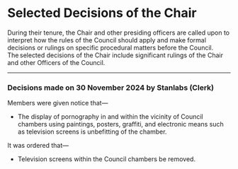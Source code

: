 # Selected Decisions of the Chair

During their tenure, the Chair and other presiding officers are called upon to interpret how the rules of the Council should apply and make formal decisions or rulings on specific procedural matters before the Council. The selected decisions of the Chair include significant rulings of the Chair and other Officers of the Council.

---

### Decisions made on 30 November 2024 by Stanlabs (Clerk)

Members were given notice that—
- The display of pornography in and within the vicinity of Council chambers using paintings, posters, graffiti, and electronic means such as television screens is unbefitting of the chamber.

It was ordered that—
- Television screens within the Council chambers be removed.
